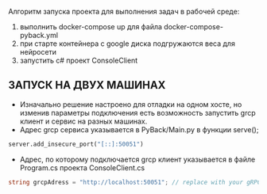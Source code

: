 Алгоритм запуска проекта для выполнения задач в рабочей среде:
1. выполнить docker-compose up для файла docker-compose-pyback.yml
2. при старте контейнера с google диска подгружаются веса для нейросети
3. запустить c# проект ConsoleClient
## ЗАПУСК НА ДВУХ МАШИНАХ
- Изначально решение настроено для отладки на одном хосте, но изменив параметры подключения есть возможность запустить grcp клиент и сервис
на разных машинах.
- Адрес grcp сервиса указывается в PyBack/Main.py в функции serve(); 
```python
server.add_insecure_port("[::]:50051")
```
- Адрес, по которому подключается grcp клиент указывается в файле Program.cs проекта ConsoleClient.cs
```C#
string grcpAdress = "http://localhost:50051"; // replace with your gRPC server address
```